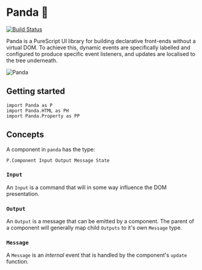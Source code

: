 # Panda 🐼

[![Build Status](https://travis-ci.org/jmackie/purescript-panda.svg?branch=master)](https://travis-ci.org/jmackie/purescript-panda)

Panda is a PureScript UI library for building declarative front-ends without a
virtual DOM. To achieve this, dynamic events are specifically labelled and
configured to produce specific event listeners, and updates are localised to
the tree underneath.

![Panda](https://raw.githubusercontent.com/i-am-tom/purescript-panda/master/panda.png)

## Getting started

```
import Panda as P
import Panda.HTML as PH
import Panda.Property as PP
```

## Concepts

A component in `panda` has the type:

```
P.Component Input Output Message State
```

### `Input`

An `Input` is a command that will in some way influence the DOM presentation.

### `Output`

An `Output` is a message that can be emitted by a component. The parent of a
component will generally map child `Outputs` to it's own `Message` type.

### `Message`

A `Message` is an _internal_ event that is handled by the component's `update`
function.
